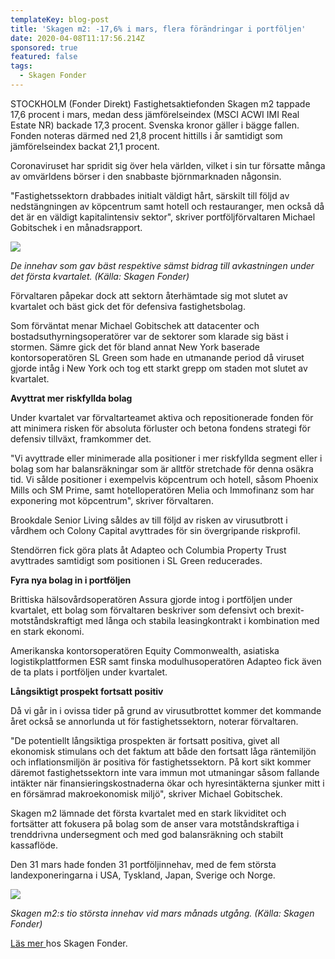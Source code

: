 ```yaml
---
templateKey: blog-post
title: 'Skagen m2: -17,6% i mars, flera förändringar i portföljen'
date: 2020-04-08T11:17:56.214Z
sponsored: true
featured: false
tags:
  - Skagen Fonder
---
```

STOCKHOLM (Fonder Direkt) Fastighetsaktiefonden Skagen m2 tappade 17,6 procent i mars, medan dess jämförelseindex (MSCI ACWI IMI Real Estate NR) backade 17,3 procent. Svenska kronor gäller i bägge fallen. Fonden noteras därmed ned 21,8 procent hittills i år samtidigt som jämförelseindex backat 21,1 procent.

Coronaviruset har spridit sig över hela världen, vilket i sin tur försatte många av omvärldens börser i den snabbaste björnmarknaden någonsin.

"Fastighetssektorn drabbades initialt väldigt hårt, särskilt till följd av nedstängningen av köpcentrum samt hotell och restauranger, men också då det är en väldigt kapitalintensiv sektor", skriver portföljförvaltaren Michael Gobitschek i en månadsrapport.

![](/img/m2.png)

*De innehav som gav bäst respektive sämst bidrag till avkastningen under det första kvartalet. (Källa: Skagen Fonder)*

Förvaltaren påpekar dock att sektorn återhämtade sig mot slutet av kvartalet och bäst gick det för defensiva fastighetsbolag.

Som förväntat menar Michael Gobitschek att datacenter och bostadsuthyrningsoperatörer var de sektorer som klarade sig bäst i stormen. Sämre gick det för bland annat New York baserade kontorsoperatören SL Green som hade en utmanande period då viruset gjorde intåg i New York och tog ett starkt grepp om staden mot slutet av kvartalet.

**Avyttrat mer riskfyllda bolag**

Under kvartalet var förvaltarteamet aktiva och repositionerade fonden för att minimera risken för absoluta förluster och betona fondens strategi för defensiv tillväxt, framkommer det.

"Vi avyttrade eller minimerade alla positioner i mer riskfyllda segment eller i bolag som har balansräkningar som är alltför stretchade för denna osäkra tid. Vi sålde positioner i exempelvis köpcentrum och hotell, såsom Phoenix Mills och SM Prime, samt hotelloperatören Melia och Immofinanz som har exponering mot köpcentrum", skriver förvaltaren.

Brookdale Senior Living såldes av till följd av risken av virusutbrott i vårdhem och Colony Capital avyttrades för sin övergripande riskprofil.

Stendörren fick göra plats åt Adapteo och Columbia Property Trust avyttrades samtidigt som positionen i SL Green reducerades.

**Fyra nya bolag in i portföljen**

Brittiska hälsovårdsoperatören Assura gjorde intog i portföljen under kvartalet, ett bolag som förvaltaren beskriver som defensivt och brexit-motståndskraftigt med långa och stabila leasingkontrakt i kombination med en stark ekonomi.

Amerikanska kontorsoperatören Equity Commonwealth, asiatiska logistikplattformen ESR samt finska modulhusoperatören Adapteo fick även de ta plats i portföljen under kvartalet.

**Långsiktigt prospekt fortsatt positiv**

Då vi går in i ovissa tider på grund av virusutbrottet kommer det kommande året också se annorlunda ut för fastighetssektorn, noterar förvaltaren.

"De potentiellt långsiktiga prospekten är fortsatt positiva, givet all ekonomisk stimulans och det faktum att både den fortsatt låga räntemiljön och inflationsmiljön är positiva för fastighetssektorn. På kort sikt kommer däremot fastighetssektorn inte vara immun mot utmaningar såsom fallande intäkter när finansieringskostnaderna ökar och hyresintäkterna sjunker mitt i en försämrad makroekonomisk miljö", skriver Michael Gobitschek.

Skagen m2 lämnade det första kvartalet med en stark likviditet och fortsätter att fokusera på bolag som de anser vara motståndskraftiga i trenddrivna undersegment och med god balansräkning och stabilt kassaflöde.

Den 31 mars hade fonden 31 portföljinnehav, med de fem största landexponeringarna i USA, Tyskland, Japan, Sverige och Norge.

![](/img/m22.png)

*Skagen m2:s tio största innehav vid mars månads utgång. (Källa: Skagen Fonder)*

[Läs mer ](https://www.skagenfonder.se/)hos Skagen Fonder.